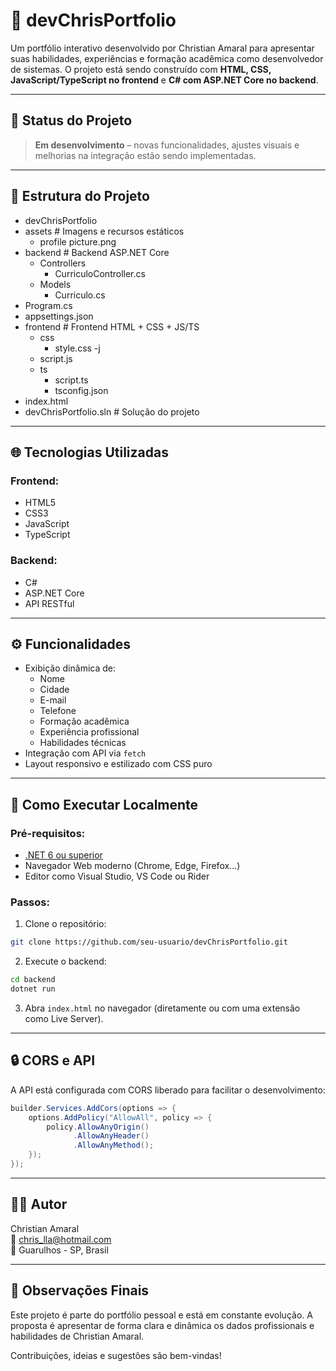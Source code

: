 # 📄 devChrisPortfolio

Um portfólio interativo desenvolvido por Christian Amaral para apresentar suas habilidades, experiências e formação acadêmica como desenvolvedor de sistemas. O projeto está sendo construído com **HTML, CSS, JavaScript/TypeScript no frontend** e **C# com ASP.NET Core no backend**.

---

## 🚧 Status do Projeto

> **Em desenvolvimento** – novas funcionalidades, ajustes visuais e melhorias na integração estão sendo implementadas.

---

## 🧩 Estrutura do Projeto


- devChrisPortfolio
- assets # Imagens e recursos estáticos
    - profile picture.png
- backend # Backend ASP.NET Core
  - Controllers
    - CurriculoController.cs
  - Models
    - Curriculo.cs
 - Program.cs
- appsettings.json
- frontend # Frontend HTML + CSS + JS/TS
   - css
     - style.css
   -j
    - script.js
  - ts
     - script.ts
     - tsconfig.json
 - index.html
- devChrisPortfolio.sln # Solução do projeto



---

## 🌐 Tecnologias Utilizadas

### Frontend:
- HTML5
- CSS3
- JavaScript
- TypeScript

### Backend:
- C#
- ASP.NET Core
- API RESTful

---

## ⚙️ Funcionalidades

- Exibição dinâmica de:
  - Nome
  - Cidade
  - E-mail
  - Telefone
  - Formação acadêmica
  - Experiência profissional
  - Habilidades técnicas
- Integração com API via `fetch`
- Layout responsivo e estilizado com CSS puro

---

## 🔧 Como Executar Localmente

### Pré-requisitos:
- [.NET 6 ou superior](https://dotnet.microsoft.com/)
- Navegador Web moderno (Chrome, Edge, Firefox...)
- Editor como Visual Studio, VS Code ou Rider

### Passos:

1. Clone o repositório:
```bash
git clone https://github.com/seu-usuario/devChrisPortfolio.git
```

2. Execute o backend:
```bash
cd backend
dotnet run
```

3. Abra `index.html` no navegador (diretamente ou com uma extensão como Live Server).

---

## 🔒 CORS e API

A API está configurada com CORS liberado para facilitar o desenvolvimento:
```csharp
builder.Services.AddCors(options => {
    options.AddPolicy("AllowAll", policy => {
        policy.AllowAnyOrigin()
              .AllowAnyHeader()
              .AllowAnyMethod();
    });
});
```

---

## 👨‍💻 Autor

Christian Amaral  
📧 chris_lla@hotmail.com  
📍 Guarulhos - SP, Brasil

---

## 📌 Observações Finais

Este projeto é parte do portfólio pessoal e está em constante evolução. A proposta é apresentar de forma clara e dinâmica os dados profissionais e habilidades de Christian Amaral.

Contribuições, ideias e sugestões são bem-vindas!
